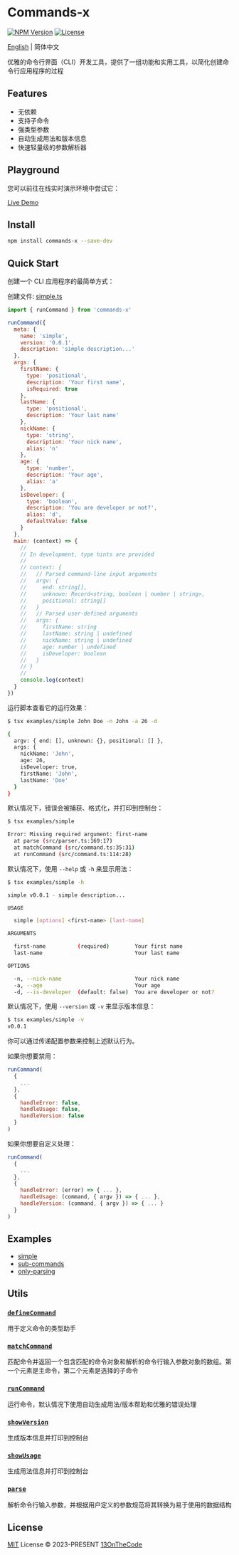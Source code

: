 # Commands-x

[![NPM Version](https://img.shields.io/npm/v/commands-x?color=131313&label=)](https://www.npmjs.com/package/commands-x)
[![License](https://img.shields.io/npm/l/commands-x?color=131313&label=)](LICENSE.md)

[English](README.md) | 简体中文

优雅的命令行界面（CLI）开发工具，提供了一组功能和实用工具，以简化创建命令行应用程序的过程

## Features
- 无依赖
- 支持子命令
- 强类型参数
- 自动生成用法和版本信息
- 快速轻量级的参数解析器

## Playground

您可以前往在线实时演示环境中尝试它：

[Live Demo](https://stackblitz.com/edit/commands-x-demo)

## Install

```bash
npm install commands-x --save-dev
```

## Quick Start

创建一个 CLI 应用程序的最简单方式：

创建文件: [simple.ts](https://github.com/13OnTheCode/commands-x/blob/main/examples/simple.ts)

```javascript
import { runCommand } from 'commands-x'

runCommand({
  meta: {
    name: 'simple',
    version: '0.0.1',
    description: 'simple description...'
  },
  args: {
    firstName: {
      type: 'positional',
      description: 'Your first name',
      isRequired: true
    },
    lastName: {
      type: 'positional',
      description: 'Your last name'
    },
    nickName: {
      type: 'string',
      description: 'Your nick name',
      alias: 'n'
    },
    age: {
      type: 'number',
      description: 'Your age',
      alias: 'a'
    },
    isDeveloper: {
      type: 'boolean',
      description: 'You are developer or not?',
      alias: 'd',
      defaultValue: false
    }
  },
  main: (context) => {
    //
    // In development, type hints are provided
    //
    // context: {
    //   // Parsed command-line input arguments
    //   argv: {
    //     end: string[],
    //     unknown: Record<string, boolean | number | string>,
    //     positional: string[]
    //   }
    //   // Parsed user-defined arguments
    //   args: {
    //     firstName: string
    //     lastName: string | undefined
    //     nickName: string | undefined
    //     age: number | undefined
    //     isDeveloper: boolean
    //   }
    // }
    //
    console.log(context)
  }
})
```

运行脚本查看它的运行效果：

```bash
$ tsx examples/simple John Doe -n John -a 26 -d

{
  argv: { end: [], unknown: {}, positional: [] },
  args: {
    nickName: 'John',
    age: 26,
    isDeveloper: true,
    firstName: 'John',
    lastName: 'Doe'
  }
}
```

默认情况下，错误会被捕获、格式化，并打印到控制台：

```bash
$ tsx examples/simple

Error: Missing required argument: first-name
  at parse (src/parser.ts:169:17)
  at matchCommand (src/command.ts:35:31)
  at runCommand (src/command.ts:114:28)
```

默认情况下，使用 `--help` 或 `-h` 来显示用法：

```bash
$ tsx examples/simple -h

simple v0.0.1 - simple description...

USAGE

  simple [options] <first-name> [last-name]

ARGUMENTS

  first-name          (required)        Your first name
  last-name                             Your last name

OPTIONS

  -n, --nick-name                       Your nick name
  -a, --age                             Your age
  -d, --is-developer  (default: false)  You are developer or not?
```

默认情况下，使用 `--version` 或 `-v` 来显示版本信息：

```bash
$ tsx examples/simple -v
v0.0.1
```

你可以通过传递配置参数来控制上述默认行为。

如果你想要禁用：

```javascript
runCommand(
  {
    ...
  },
  {
    handleError: false,
    handleUsage: false,
    handleVersion: false
  }
)
```

如果你想要自定义处理：

```javascript
runCommand(
  {
    ...
  },
  {
    handleError: (error) => { ... },
    handleUsage: (command, { argv }) => { ... },
    handleVersion: (command, { argv }) => { ... }
  }
)
```

## Examples
- [simple](https://github.com/13OnTheCode/commands-x/blob/main/examples/simple.ts)
- [sub-commands](https://github.com/13OnTheCode/commands-x/blob/main/examples/sub-commands.ts)
- [only-parsing](https://github.com/13OnTheCode/commands-x/blob/main/examples/only-parsing.ts)

## Utils

### [`defineCommand`](https://github.com/13OnTheCode/commands-x/blob/main/src/command.ts#L9-L14)

用于定义命令的类型助手

### [`matchCommand`](https://github.com/13OnTheCode/commands-x/blob/main/src/command.ts#L22-L70)

匹配命令并返回一个包含匹配的命令对象和解析的命令行输入参数对象的数组。第一个元素是主命令，第二个元素是选择的子命令

### [`runCommand`](https://github.com/13OnTheCode/commands-x/blob/main/src/command.ts#L82-L126)

运行命令，默认情况下使用自动生成用法/版本帮助和优雅的错误处理

### [`showVersion`](https://github.com/13OnTheCode/commands-x/blob/main/src/version.ts#L12-L43)

生成版本信息并打印到控制台

### [`showUsage`](https://github.com/13OnTheCode/commands-x/blob/main/src/usage.ts#L17-L129)

生成用法信息并打印到控制台

### [`parse`](https://github.com/13OnTheCode/commands-x/blob/main/src/parser.ts#L12-L178)

解析命令行输入参数，并根据用户定义的参数规范将其转换为易于使用的数据结构

## License

[MIT](LICENSE.md) License &copy; 2023-PRESENT [13OnTheCode](https://github.com/13OnTheCode)
